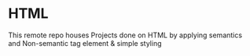 # HTML
This remote repo houses Projects done on HTML by applying semantics and Non-semantic tag element & simple styling
